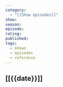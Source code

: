 ```yaml
---
category:
  - "[[Show episodes]]"
show: 
season: 
episode: 
rating: 
published: 
tags:
  - shows
  - episodes
  - reference
---
```

## [[{{date}}]]

